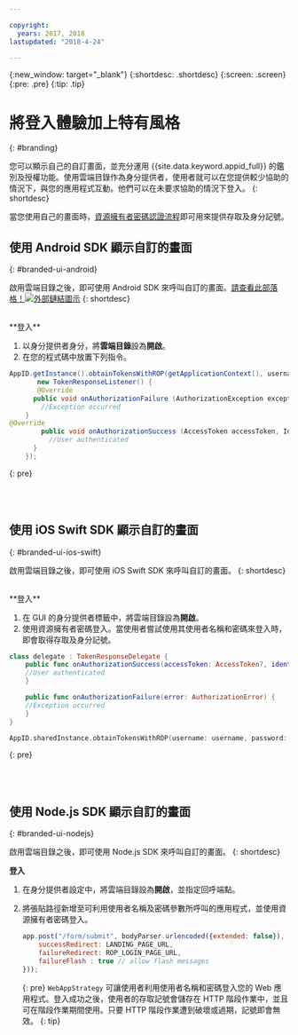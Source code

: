 ```yaml
---

copyright:
  years: 2017, 2018
lastupdated: "2018-4-24"

---
```


{:new_window: target="_blank"}
{:shortdesc: .shortdesc}
{:screen: .screen}
{:pre: .pre}
{:tip: .tip}

# 將登入體驗加上特有風格
{: #branding}

您可以顯示自己的自訂畫面，並充分運用 {{site.data.keyword.appid_full}} 的鑑別及授權功能。使用雲端目錄作為身分提供者，使用者就可以在您提供較少協助的情況下，與您的應用程式互動。他們可以在未要求協助的情況下登入。
{: shortdesc}

當您使用自己的畫面時，[資源擁有者密碼認證流程](https://oauthlib.readthedocs.io/en/stable/oauth2/grants/password.html)即可用來提供存取及身分記號。


## 使用 Android SDK 顯示自訂的畫面
{: #branded-ui-android}

啟用雲端目錄之後，即可使用 Android SDK 來呼叫自訂的畫面。<a href="https://www.ibm.com/blogs/bluemix/2018/01/use-branded-ui-user-sign-app-id/" target="blank">請查看此部落格！<img src="../../icons/launch-glyph.svg" alt="外部鏈結圖示"></a>
{: shortdesc}

</br>
**登入**

1. 以身分提供者身分，將**雲端目錄**設為**開啟**。
2. 在您的程式碼中放置下列指令。
  ```java
 AppID.getInstance().obtainTokensWithROP(getApplicationContext(), username, password,
         new TokenResponseListener() {
         @Override
        public void onAuthorizationFailure (AuthorizationException exception) {
          //Exception occurred
      }
  @Override
          public void onAuthorizationSuccess (AccessToken accessToken, IdentityToken identityToken, RefreshToken refreshToken) {
            //User authenticated
        }
      });
  ```
  {: pre}

</br>
</br>

## 使用 iOS Swift SDK 顯示自訂的畫面
{: #branded-ui-ios-swift}

啟用雲端目錄之後，即可使用 iOS Swift SDK 來呼叫自訂的畫面。
{: shortdesc}

</br>
**登入**

1. 在 GUI 的身分提供者標籤中，將雲端目錄設為**開啟**。
2. 使用資源擁有者密碼登入。當使用者嘗試使用其使用者名稱和密碼來登入時，即會取得存取及身分記號。
  ```swift
  class delegate : TokenResponseDelegate {
      public func onAuthorizationSuccess(accessToken: AccessToken?, identityToken: IdentityToken?, refreshToken: RefreshToken?, response:Response?) {
      //User authenticated
      }

      public func onAuthorizationFailure(error: AuthorizationError) {
      //Exception occurred
      }
  }

  AppID.sharedInstance.obtainTokensWithROP(username: username, password: password, delegate: delegate())
  ```
  {: pre}


</br>
</br>

## 使用 Node.js SDK 顯示自訂的畫面
{: #branded-ui-nodejs}

啟用雲端目錄之後，即可使用 Node.js SDK 來呼叫自訂的畫面。
{: shortdesc}

**登入**
1. 在身分提供者設定中，將雲端目錄設為**開啟**，並指定回呼端點。
2. 將張貼路徑新增至可利用使用者名稱及密碼參數所呼叫的應用程式，並使用資源擁有者密碼登入。
    
    ```javascript
    app.post("/form/submit", bodyParser.urlencoded({extended: false}), passport.authenticate(WebAppStrategy.STRATEGY_NAME, {
    	successRedirect: LANDING_PAGE_URL,
    	failureRedirect: ROP_LOGIN_PAGE_URL,
    	failureFlash : true // allow flash messages
    }));
    ```
    {: pre}
    `WebAppStrategy` 可讓使用者利用使用者名稱和密碼登入您的 Web 應用程式。登入成功之後，使用者的存取記號會儲存在 HTTP 階段作業中，並且可在階段作業期間使用。只要 HTTP 階段作業遭到破壞或過期，記號即會無效。
    {: tip}

